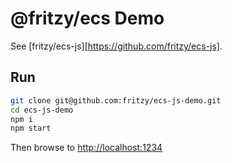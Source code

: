 # @fritzy/ecs Demo

See [fritzy/ecs-js][https://github.com/fritzy/ecs-js].

## Run

```sh
git clone git@github.com:fritzy/ecs-js-demo.git
cd ecs-js-demo
npm i
npm start
```

Then browse to [http://localhost:1234](http://localhost:1234)
